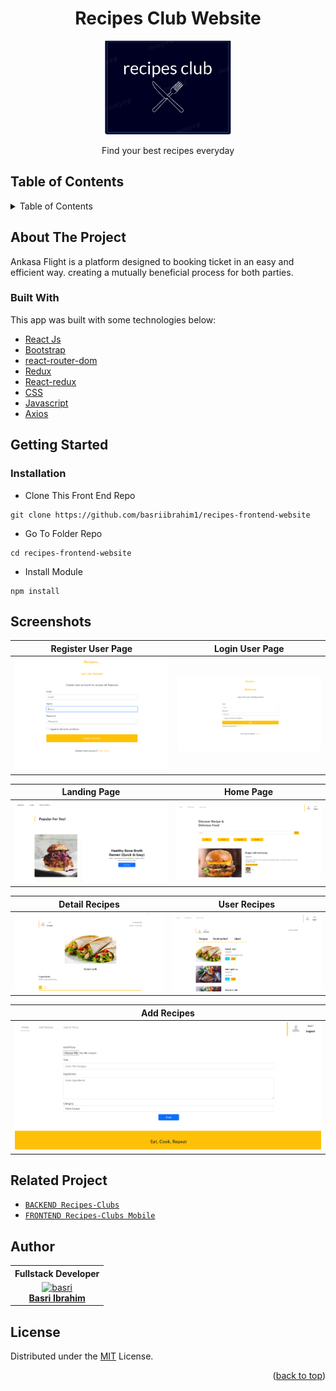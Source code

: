 <h1 align="center">Recipes Club Website</h1>

<p align="center">
  <img height="150" src="https://github.com/basriibrahim1/recipes-frontend-website/blob/main/src/ss/logo.PNG"  />
</p>
 <p align="center">
    Find your best recipes everyday
  </p>

<!-- TABLE OF CONTENTS -->

## Table of Contents

<details>
  <summary>Table of Contents</summary>
  <ol>
    <li>
      <a href="#about-the-project">About The Project</a>
      <ul>
        <li><a href="#built-with">Built with</a></li>
      </ul>
    </li>
    <li>
      <a href="#getting-started">Getting Started</a>
      <ul>
        <li><a href="#installation">Installation</a></li>
      </ul>
    </li>
    <li><a href="#screenshots">Screenshots</a></li>
    <li><a href="#related-project">Related Project</a></li>
    <li><a href="#author">Author</a></li>
    <li><a href="#license">License</a></li>
  </ol>
</details>

## About The Project

Ankasa Flight is a platform designed to booking ticket in an easy and efficient way. creating a mutually beneficial process for both parties.

### Built With

This app was built with some technologies below:

- [React Js](https://reactjs.org)
- [Bootstrap](https://www.npmjs.com/package/bootstrap)
- [react-router-dom](https://www.npmjs.com/package/react-router-dom)
- [Redux](https://www.npmjs.com/package/redux)
- [React-redux](https://www.npmjs.com/package/react-redux)
- [CSS](https://developer.mozilla.org/en-US/docs/Web/CSS?retiredLocale=id)
- [Javascript](https://www.javascript.com/)
- [Axios](https://axios-http.com/)

<!-- GETTING STARTED -->

## Getting Started

### Installation

- Clone This Front End Repo

```
git clone https://github.com/basriibrahim1/recipes-frontend-website
```

- Go To Folder Repo

```
cd recipes-frontend-website
```

- Install Module

```
npm install
```

## Screenshots

|Register User Page| Login User Page | 
| ------------ | ------------|
![Register](https://github.com/basriibrahim1/recipes-frontend-website/blob/main/src/ss/register.PNG "Register Page") | ![Login](https://github.com/basriibrahim1/recipes-frontend-website/blob/main/src/ss/login.PNG "Login Page")
                                                                        
| Landing Page | Home Page |
| -------------- | ------------- |
![Landing](https://github.com/basriibrahim1/recipes-frontend-website/blob/main/src/ss/landing.PNG) | ![home](https://github.com/basriibrahim1/recipes-frontend-website/blob/main/src/ss/home.PNG) |

| Detail Recipes | User Recipes |
| ------------- | ----------- |
| ![Details](https://github.com/basriibrahim1/recipes-frontend-website/blob/main/src/ss/detail.PNG) | ![Payload](https://github.com/basriibrahim1/recipes-frontend-website/blob/main/src/ss/recipes.PNG)

| Add Recipes |
| ------------- |
| ![Add](https://github.com/basriibrahim1/recipes-frontend-website/blob/main/src/ss/add.PNG)


## Related Project

- [`BACKEND Recipes-Clubs`](https://github.com/basriibrahim1/recipe-backend)
- [`FRONTEND Recipes-Clubs Mobile`](https://github.com/basriibrahim1/recipes-RN)


## Author

<center>
  <table>
    <tr>
      <th>Fullstack Developer</th>
    </tr>
    <tr>
      <td align="center">
        <a href="https://github.com/basriibrahim1/">
          <img width="150" style="background-size: contain;" src="https://avatars.githubusercontent.com/u/122788929?v=4" alt="basri"><br/>
          <b>Basri Ibrahim</b>
        </a>
      </td>
    </tr>
  </table>
</center>

## License

Distributed under the [MIT](/LICENSE) License.

<p align="right">(<a href="#top">back to top</a>)</p>
